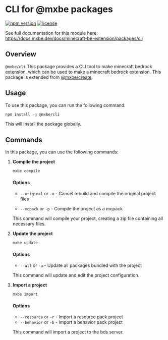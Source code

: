 # CLI for @mxbe packages

[![npm version](https://badge.fury.io/js/%40mxbe%2Fcli.svg)](https://www.npmjs.com/package/@mxbe/cli)
[![license](https://img.shields.io/badge/License-GPL%20v3-blue.svg)](https://github.com/sausage404/mxbe-cli/blob/main/LICENSE)

See full documentation for this module here:
https://docs.mxbe.dev/docs/minecraft-be-extension/packages/cli

## Overview

`@mxbe/cli`
This package provides a CLI tool to make minecraft bedrock extension, which can be used to make a minecraft bedrock extension.
This package is extended from [@mxbe/create](https://docs.mxbe.dev/docs/minecraft-be-extension/packages/create).

## Usage

To use this package, you can run the following command:

```bash
npm install -g @mxbe/cli
```

This will install the package globally.

## Commands

In this package, you can use the following commands:

1. **Compile the project**

   ```bash
   mxbe compile
   ```

   #### Options

   - `--original` or `-o` - Cancel rebuild and compile the original project files

   - `--mcpack` or `-p` - Compile the project as a mcpack

   This command will compile your project, creating a zip file containing all necessary files.

2. **Update the project**

   ```bash
   mxbe update
   ```

   #### Options

   - `--all` or `-a` - Update all packages bundled with the project

   This command will update and edit the project configuration.

3. **Import a project**

   ```bash
   mxbe import
   ```

   #### Options

   - `--resource` or `-r` - Import a resource pack project
   - `--behavior` or `-b` - Import a behavior pack project

   This command will import a project to the bds server.

